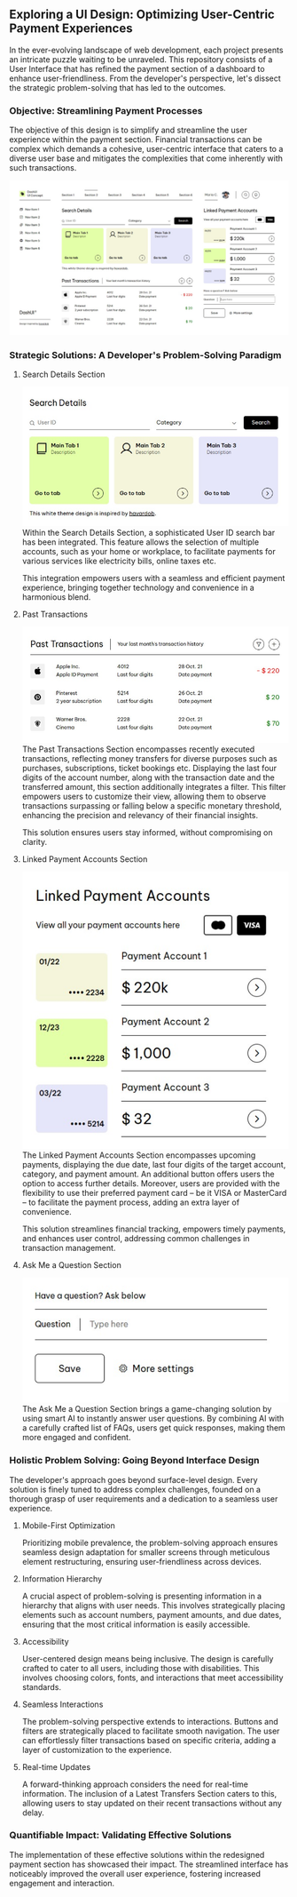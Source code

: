 ## Exploring a UI Design: Optimizing User-Centric Payment Experiences

In the ever-evolving landscape of web development, each project presents an intricate puzzle waiting to be unraveled. This repository consists of a User Interface that has refined the payment section of a dashboard to enhance user-friendliness.
From the developer's perspective, let's dissect the strategic problem-solving that has led to the outcomes.

### Objective: Streamlining Payment Processes

The objective of this design is to simplify and streamline the user experience within the payment section. Financial transactions can be complex which demands a cohesive, user-centric interface that caters to a diverse user base and mitigates the complexities that come inherently with such transactions.

![DashBoard](images/Dashboard.jpeg)

### Strategic Solutions: A Developer's Problem-Solving Paradigm

1. Search Details Section

   ![Search Details Section](images/Search%20Details.jpeg)
   Within the Search Details Section, a sophisticated User ID search bar has been integrated. This feature allows the selection of multiple accounts, such as your home or workplace, to facilitate payments for various services like electricity bills, online taxes etc.

   This integration empowers users with a seamless and efficient payment experience, bringing together technology and convenience in a harmonious blend.

2. Past Transactions

   ![Past Transactions](images/Past%20Transactions.jpeg)
   The Past Transactions Section encompasses recently executed transactions, reflecting money transfers for diverse purposes such as purchases, subscriptions, ticket bookings etc. Displaying the last four digits of the account number, along with the transaction date and the transferred amount, this section additionally integrates a filter. This filter empowers users to customize their view, allowing them to observe transactions surpassing or falling below a specific monetary threshold, enhancing the precision and relevancy of their financial insights.

   This solution ensures users stay informed, without compromising on clarity.

3. Linked Payment Accounts Section

   ![Linked Payment Section](images/Linked%20Payments.jpeg)
   The Linked Payment Accounts Section encompasses upcoming payments, displaying the due date, last four digits of the target account, category, and payment amount. An additional button offers users the option to access further details. Moreover, users are provided with the flexibility to use their preferred payment card – be it VISA or MasterCard – to facilitate the payment process, adding an extra layer of convenience.

   This solution streamlines financial tracking, empowers timely payments, and enhances user control, addressing common challenges in transaction management.

4. Ask Me a Question Section

   ![Ask me a Question](images/Ask%20Question.jpeg)
   The Ask Me a Question Section brings a game-changing solution by using smart AI to instantly answer user questions. By combining AI with a carefully crafted list of FAQs, users get quick responses, making them more engaged and confident.

### Holistic Problem Solving: Going Beyond Interface Design

The developer's approach goes beyond surface-level design. Every solution is finely tuned to address complex challenges, founded on a thorough grasp of user requirements and a dedication to a seamless user experience.

1. Mobile-First Optimization

   Prioritizing mobile prevalence, the problem-solving approach ensures seamless design adaptation for smaller screens through meticulous element restructuring, ensuring user-friendliness across devices.

2. Information Hierarchy

   A crucial aspect of problem-solving is presenting information in a hierarchy that aligns with user needs. This involves strategically placing elements such as account numbers, payment amounts, and due dates, ensuring that the most critical information is easily accessible.

3. Accessibility

   User-centered design means being inclusive. The design is carefully crafted to cater to all users, including those with disabilities. This involves choosing colors, fonts, and interactions that meet accessibility standards.

4. Seamless Interactions

   The problem-solving perspective extends to interactions. Buttons and filters are strategically placed to facilitate smooth navigation. The user can effortlessly filter transactions based on specific criteria, adding a layer of customization to the experience.

5. Real-time Updates

   A forward-thinking approach considers the need for real-time information. The inclusion of a Latest Transfers Section caters to this, allowing users to stay updated on their recent transactions without any delay.

### Quantifiable Impact: Validating Effective Solutions

The implementation of these effective solutions within the redesigned payment section has showcased their impact. The streamlined interface has noticeably improved the overall user experience, fostering increased engagement and interaction.
